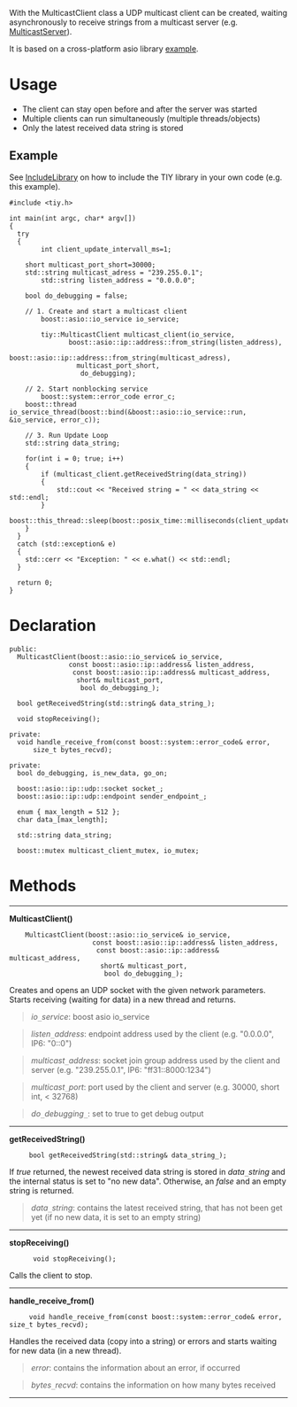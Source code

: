 With the MulticastClient class a UDP multicast client can be created,  waiting asynchronously to receive strings from a multicast server (e.g. [MulticastServer](ClassMulticastServer.md)).

It is based on a cross-platform asio library [example](http://www.boost.org/doc/libs/1_41_0/doc/html/boost_asio/example/multicast/receiver.cpp).

# Usage #

  * The client can stay open before and after the server was started
  * Multiple clients can run simultaneously (multiple threads/objects)
  * Only the latest received data string is stored

## Example ##

See [IncludeLibrary](IncludeLibrary.md) on how to include the TIY library in your own code (e.g. this example).

```
#include <tiy.h>

int main(int argc, char* argv[])
{
  try
  {
        int client_update_intervall_ms=1;

	short multicast_port_short=30000;
	std::string multicast_adress = "239.255.0.1";
        std::string listen_address = "0.0.0.0";
	
	bool do_debugging = false;
	
	// 1. Create and start a multicast client
        boost::asio::io_service io_service;
	
        tiy::MulticastClient multicast_client(io_service,
               boost::asio::ip::address::from_string(listen_address),
                boost::asio::ip::address::from_string(multicast_adress),
                 multicast_port_short,
                  do_debugging);
		
	// 2. Start nonblocking service
        boost::system::error_code error_c;
	boost::thread io_service_thread(boost::bind(&boost::asio::io_service::run, &io_service, error_c));

	// 3. Run Update Loop
	std::string data_string;

	for(int i = 0; true; i++)
	{
		if (multicast_client.getReceivedString(data_string))
		{
			std::cout << "Received string = " << data_string << std::endl;			
		}		
		boost::this_thread::sleep(boost::posix_time::milliseconds(client_update_intervall_ms)); 
	}
  }
  catch (std::exception& e)
  {
    std::cerr << "Exception: " << e.what() << std::endl;
  }

  return 0;
}

```

# Declaration #

```
public:
  MulticastClient(boost::asio::io_service& io_service,
	           const boost::asio::ip::address& listen_address,
	            const boost::asio::ip::address& multicast_address,
	             short& multicast_port,
	              bool do_debugging_);

  bool getReceivedString(std::string& data_string_);

  void stopReceiving();

private:
  void handle_receive_from(const boost::system::error_code& error,
      size_t bytes_recvd);

private:
  bool do_debugging, is_new_data, go_on;

  boost::asio::ip::udp::socket socket_;
  boost::asio::ip::udp::endpoint sender_endpoint_;
  
  enum { max_length = 512 };
  char data_[max_length];

  std::string data_string;
  
  boost::mutex multicast_client_mutex, io_mutex;
```

# Methods #

---

**MulticastClient()**
```
	MulticastClient(boost::asio::io_service& io_service,
	                 const boost::asio::ip::address& listen_address,
	                  const boost::asio::ip::address& multicast_address,
	                   short& multicast_port,
	                    bool do_debugging_);
```
Creates and opens an UDP socket with the given network parameters. Starts receiving (waiting for data) in a new thread and returns.

> _io`_`service_: boost asio io\_service

> _listen`_`address_: endpoint address used by the client (e.g. "0.0.0.0", IP6: "0::0")

> _multicast`_`address_: socket join group address used by the client and server (e.g. "239.255.0.1", IP6: "ff31::8000:1234")

> _multicast`_`port_: port used by the client and server (e.g. 30000, short int, < 32768)

> _do`_`debugging`_`_: set to true to get debug output

---

**getReceivedString()**
```
	 bool getReceivedString(std::string& data_string_);
```
If _true_ returned, the newest received data string is stored in _data`_`string_ and the internal status is set to "no new data". Otherwise, an _false_ and an empty string is returned.

> _data`_`string_: contains the latest received string, that has not been get yet (if no new data, it is set to an empty string)

---

**stopReceiving()**
```
	  void stopReceiving();
```
Calls the client to stop.

---

**handle\_receive\_from()**
```
	 void handle_receive_from(const boost::system::error_code& error, size_t bytes_recvd);
```
Handles the received data (copy into a string) or errors and starts waiting for new data (in a new thread).

> _error_: contains the information about an error, if occurred

> _bytes`_`recvd_: contains the information on how many bytes received

---
